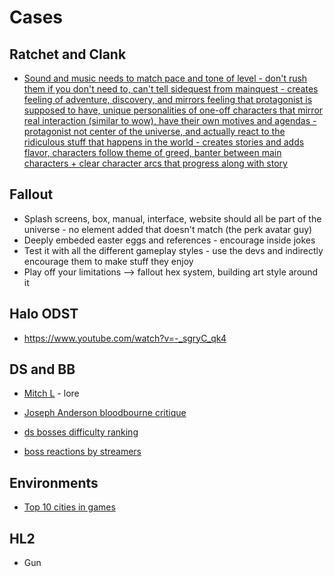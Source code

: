 # Cases


## Ratchet and Clank
- [Sound and music needs to match pace and tone of level - don't rush them if you don't need to, can't tell sidequest from mainquest - creates feeling of adventure, discovery, and mirrors feeling that protagonist is supposed to have, unique personalities of one-off characters that mirror real interaction (similar to wow), have their own motives and agendas - protagonist not center of the universe, and actually react to the ridiculous stuff that happens in the world - creates stories and adds flavor, characters follow theme of greed, banter between main characters + clear character arcs that progress along with story](https://www.youtube.com/watch?v=VnG2gOKV9dw)


## Fallout

- Splash screens, box, manual, interface, website should all be part of the universe - no element added that doesn't match (the perk avatar guy)
- Deeply embeded easter eggs and references - encourage inside jokes
- Test it with all the different gameplay styles - use the devs and indirectly encourage them to make stuff they enjoy
- Play off your limitations --> fallout hex system, building art style around it


## Halo ODST

- https://www.youtube.com/watch?v=-_sgryC_qk4

## DS and BB

- [Mitch L](https://www.youtube.com/channel/UC7WDD6yHgzdqijHluCi1z-Q) - lore 

- [Joseph Anderson bloodbourne critique](https://www.youtube.com/watch?v=5nAxydkwxko)

- [ds bosses difficulty ranking](https://www.youtube.com/watch?v=bPDic2UwDlY)

- [boss reactions by streamers](https://www.youtube.com/channel/UC7FCMYUoA5Hw72MLXJDwiRw)


## Environments 

- [Top 10 cities in games](https://www.youtube.com/watch?v=CW8y-ell9As)


## HL2

- Gun
